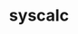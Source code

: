 ---
title: "syscalc"
layout: cache
categories: [package, develop]
meta: {"compilers": ["gcc@11.4.0"], "num_specs": 11, "num_specs_by_stack": {"hep": 11, "root": 11}, "oss": ["ubuntu22.04"], "platforms": ["linux"], "stacks": ["hep", "root"], "targets": ["x86_64_v3"], "versions": ["1.1.7"]}
spec_details: [{"compiler": "gcc@11.4.0", "hash": "5t4rzxt3bxgjmdndjolmsl7cgwqctkly", "os": "ubuntu22.04", "platform": "linux", "size": "-", "stacks": ["hep", "root"], "target": "x86_64_v3", "variants": ["build_system=makefile"], "versions": ["1.1.7"]}, {"compiler": "gcc@11.4.0", "hash": "5ydlvhtqh7odbt5c3udm64gbubnk2g3f", "os": "ubuntu22.04", "platform": "linux", "size": "-", "stacks": ["hep", "root"], "target": "x86_64_v3", "variants": ["build_system=makefile"], "versions": ["1.1.7"]}, {"compiler": "gcc@11.4.0", "hash": "bcat2ko2wqofmn5ecvugobmtz4zchxh3", "os": "ubuntu22.04", "platform": "linux", "size": "-", "stacks": ["hep", "root"], "target": "x86_64_v3", "variants": ["build_system=makefile"], "versions": ["1.1.7"]}, {"compiler": "gcc@11.4.0", "hash": "cwg5yh6ah7b3icx2lvf4xhhsdvonpiar", "os": "ubuntu22.04", "platform": "linux", "size": "-", "stacks": ["hep", "root"], "target": "x86_64_v3", "variants": ["build_system=makefile"], "versions": ["1.1.7"]}, {"compiler": "gcc@11.4.0", "hash": "fhcklvosiqk7hmia62cf6cvo2qmxjkmw", "os": "ubuntu22.04", "platform": "linux", "size": "-", "stacks": ["hep", "root"], "target": "x86_64_v3", "variants": ["build_system=makefile"], "versions": ["1.1.7"]}, {"compiler": "gcc@11.4.0", "hash": "mxdjamzpv4pnoi7ojvev3eqr22efmadh", "os": "ubuntu22.04", "platform": "linux", "size": "-", "stacks": ["hep", "root"], "target": "x86_64_v3", "variants": ["build_system=makefile"], "versions": ["1.1.7"]}, {"compiler": "gcc@11.4.0", "hash": "pplyfocyx7lqtdtwyueltrptsl7j4kp4", "os": "ubuntu22.04", "platform": "linux", "size": "-", "stacks": ["hep", "root"], "target": "x86_64_v3", "variants": ["build_system=makefile"], "versions": ["1.1.7"]}, {"compiler": "gcc@11.4.0", "hash": "qdtkwxc7ao5vntx7qhwdh6qmhfq7p54k", "os": "ubuntu22.04", "platform": "linux", "size": "-", "stacks": ["hep", "root"], "target": "x86_64_v3", "variants": ["build_system=makefile"], "versions": ["1.1.7"]}, {"compiler": "gcc@11.4.0", "hash": "toi4eslfjoo42lfv6cz7xy4pqea5g4ec", "os": "ubuntu22.04", "platform": "linux", "size": "-", "stacks": ["hep", "root"], "target": "x86_64_v3", "variants": ["build_system=makefile"], "versions": ["1.1.7"]}, {"compiler": "gcc@11.4.0", "hash": "x5jk7nm3hq7vqi23awhh2igir3hfm2zf", "os": "ubuntu22.04", "platform": "linux", "size": "-", "stacks": ["hep", "root"], "target": "x86_64_v3", "variants": ["build_system=makefile"], "versions": ["1.1.7"]}, {"compiler": "gcc@11.4.0", "hash": "z7d6fmod3g7uxn2zvy3lb63y476pz2t2", "os": "ubuntu22.04", "platform": "linux", "size": "-", "stacks": ["hep", "root"], "target": "x86_64_v3", "variants": ["build_system=makefile"], "versions": ["1.1.7"]}]
---